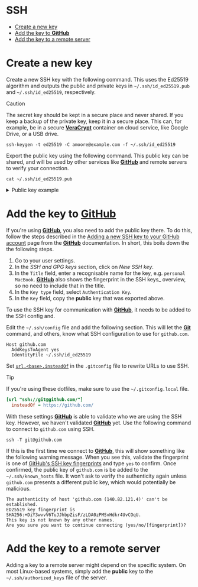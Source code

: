 # SSH <!-- omit in toc -->

- [Create a new key](#create-a-new-key)
- [Add the key to **GitHub**](#add-the-key-to-github)
- [Add the key to a remote server](#add-the-key-to-a-remote-server)

# Create a new key

Create a new SSH key with the following command. This uses the Ed25519 algorithm and outputs the public and private keys in `~/.ssh/id_ed25519.pub` and `~/.ssh/id_ed25519`, respectively.

> [!CAUTION]
> The secret key should be kept in a secure place and never shared. If you keep a backup of the private key, keep it in a secure place. This can, for example, be in a secure [**VeraCrypt**](https://veracrypt.jp/) container on cloud service, like Google Drive, or a USB drive.

```shell
ssh-keygen -t ed25519 -C amoore@example.com -f ~/.ssh/id_ed25519
```

Export the public key using the following command. This public key can be shared, and will be used by other services like [**GitHub**][github] and remote servers to verify your connection.

```shell
cat ~/.ssh/id_ed25519.pub
```

<details><summary>Public key example</summary>

```
ssh-ed25519 AAAAC3NzaC1lZDI1NTE5AAAAIGts4YCwYfHOpwrH6v32k9rG69GAdFokzVy7OrAnVLEz amoore@example.com
```

</details>

# Add the key to [**GitHub**][github]

If you're using [**GitHub**][github], you also need to add the public key there. To do this, follow the steps described in the [Adding a new SSH key to your GitHub account](https://docs.github.com/en/authentication/connecting-to-github-with-ssh/adding-a-new-ssh-key-to-your-github-account) page from the [**GitHub**][github] documentation. In short, this boils down the the following steps.

1. Go to your user settings.
2. In the _SSH and GPG keys_ section, click on _New SSH key_.
3. In the `Title` field, enter a recognisable name for the key, e.g. `personal MacBook`. [**GitHub**][github] also shows the fingerprint in the SSH keys\_ overview, so no need to include that in the title.
4. In the `Key type` field, select `Authentication Key`.
5. In the `Key` field, copy the **public** key that was exported above.

To use the SSH key for communication with [**GitHub**][github], it needs to be added to the SSH config and.

Edit the `~/.ssh/config` file and add the following section. This will let the [**Git**][git] command, and others, know what SSH configuration to use for `github.com`.

```
Host github.com
  AddKeysToAgent yes
  IdentityFile ~/.ssh/id_ed25519
```

Set [`url.<base>.insteadOf`](https://git-scm.com/docs/git-config#Documentation/git-config.txt-urlbaseinsteadOf) in the `.gitconfig` file to rewrite URLs to use SSH.

> [!TIP]
> If you're using these dotfiles, make sure to use the `~/.gitconfig.local` file.

```ini
[url "ssh://git@github.com/"]
  insteadOf = https://github.com/
```

With these settings [**GitHub**][github] is able to validate who we are using the SSH key. However, we haven't validated [**GitHub**][github] yet. Use the following command to connect to `github.com` using SSH.

```shell
ssh -T git@github.com
```

If this is the first time we connect to [**GitHub**][github], this will show something like the following warning message. When you see this, validate the fingerprint is one of [GitHub's SSH key fingerprints](https://docs.github.com/en/authentication/keeping-your-account-and-data-secure/githubs-ssh-key-fingerprints) and type `yes` to confirm. Once confirmed, the public key of `github.com` is be added to the `~/.ssh/known_hosts` file. It won't ask to verify the authenticity again unless `github.com` presents a different public key, which would potentially be malicious.

```
The authenticity of host 'github.com (140.82.121.4)' can't be established.
ED25519 key fingerprint is SHA256:+DiY3wvvV6TuJJhbpZisF/zLDA0zPMSvHdkr4UvCOqU.
This key is not known by any other names.
Are you sure you want to continue connecting (yes/no/[fingerprint])?
```

# Add the key to a remote server

Adding a key to a remote server might depend on the specific system. On most Linux-based systems, simply add the **public** key to the `~/.ssh/authorized_keys` file of the server.

[git]: https://git-scm.com/
[github]: https://github.com/

